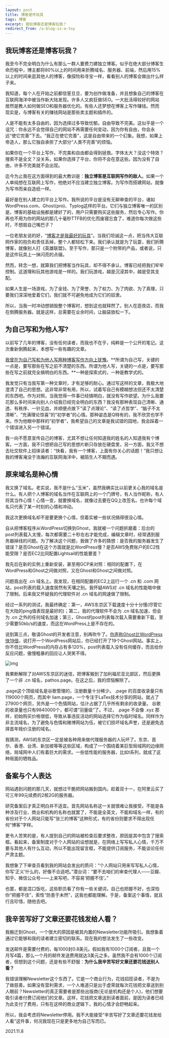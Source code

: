 ```yaml
---
layout: post
title: 博客是件玩具
tags: 博客
excerpt: 我玩博客还是博客玩我？
redirect_from: /a-blog-is-a-toy
---
```

## 我玩博客还是博客玩我？

我至今不完全明白为什么有那么一群人要费力建独立博客。似乎在绝大部分博客生命历程中，博主都将80%以上的时间用来折腾域名、服务器、前端，然后用15%以上的时间来逛其他人的博客，像探险和寻宝一样，看看别人的博客会做出什么样子来。

我知道，每个人在开始之前都信誓旦旦，要为创作做准备，并且想象自己的博客在互联网海洋中被当作新大陆发现。许多人又疯狂做SEO。一大批活得较好的网站居然是教人如何做SEO和服务器优化的。有些人还梦想在博客上写作赚钱。然而现实是，与博客有关的赚钱网站是那些卖主题和插件的。

人是不能有太多自由的，因为选择过多导致忧郁。自由导致不完美。这似乎是一个诅咒：你永远不会觉得自己的网站不再需要任何变动，因为你有自由，你会永远“使它完善”下去。“我正在使它完善”，这是自由带来的一个幻象。我想，如果上帝造人，那么它独自承担了大部分“人类不完善”的烦恼。

如果你在一个平台上写作，不完美和自由都会得到拯救。字体太大？没这个特效？搜索不是全文？没关系，如果你选择了平台，你将不会在意这些。因为没有了自由，许多不完美就不会出现。

迄今为止我在这方面得到的最大教训是：**独立博客是互联网写作的敌人**。如果一个人单纯想在互联网上写作，他绝对不应当建立独立博客。为写作而搭建网站，就像为写书而亲自造纸一样。

最好是在别人建立的平台上写作。我所说的平台是没有无聊审查的平台，诸如WordPress.com、Ghost(pro)、Typlog这样的平台。它们与独立博客唯一的区别是，博客的基础设施都是建好了的，用户只需要购买这些服务，然后专心写作。你再也不用为你的网站的那几十毫秒TTFB的优化而废寝忘食了，难道你每次做这些时，不想扇自己嘴巴子？

一位老朋友说的好，“[博客才是我最好的玩具](https://www.savouer.com/6525.html)”。当我们坦诚这一点，把当伟大互联网作家的抱负和责任丢掉，整个人都轻松下来。我们承认就是为了玩耍，我们折腾博客，就像别人打《英雄联盟》。至于写作，那只是一个附带的产品，或者说，只是这件玩具上一抹闪亮的点缀。

然而，转念一想，就算我们把博客当作玩具，却不得不承认，博客已经把我们牢牢控制。这道理和玩其他游戏是一样的。我们玩游戏，越是沉浸其中，越是受其支配。

如果人生是一场游戏，为了金钱、为了荣誉、为了权力、为了肉欲、为了真理，只要我们深深地爱着它们，我们就不可避免地成为它们的奴隶。

所以，当我一时冲动想销毁整个博客时，想到这也就释然了。别人在逛夜店，而我在倒腾服务器。就是这样，总需要在业余时间，让脑袋放松一下。

## 为自己写和为他人写?

以前写了几年的博客，没有任何读者，而我也不在乎，纯粹是一个公开的笔记。这次重新倒腾起来，本想写一些有趣的文章。

[我曾在为自己写和为他人写两种博客写作方向上犹豫](https://pathos.page/blogging-write-for-others-vs-write-for-yourself.html)。**所谓为自己写，关键的一点是，要写那些在写之前不清楚的东西。所谓为他人写，关键的一点是，要写那些在写之前就完全搞明白的东西。**一种是探索式的，一种是教学式的。

我发觉只有当我写第一种文章时，才有足够的耐心。通过写这样的文章，我极大地澄清了自己的思想。这非常非常有用，所以，试着写自己有模糊想法但还不太清楚的东西吧。作为对照，当我觉得一件事已经搞明白，就没有写作欲望。为什么我要花那么多时间来向别人介绍我已经完全明白的东西？我没有那种表现自己清晰、通透、有秩序、一针见血，并顺便点拨下“读了点理论”、“读了点哲学”、“脑子不太清晰”、“充满理论惊喜”的“初学者”的心情。那种姿态是Q特有的，我不欣赏也学不来。作为他眼中那样的“初学者”，我希望自己的文章是我试错的园地，我会踩着一个错误进入另一个错误。

我一向不愿意宣传自己的博客，尤其不想让任何知道我的姓名的人知道我有个博客。一方面，我不只想把自己写的思想片断只存放在硬盘里，另一方面，我又不想去社交软件上招徕读者：“快看，我有一个博客，上面有你关心的话题！”我只想让我的博客淹没于浩瀚的互联网海洋中，被陌生人不期而遇。

## 原来域名是种心情

我又换了域名。老实说，我不是什么“玉米”，虽然我确实比以前更关心我的域名是什么。有人把个人博客的域名当作在互联网上的一个门牌号，有人当作昵称，有人将其当作心情！心情一变，就要换域名，就像过去要在QQ上改签名。也许每个域名只代表了某一时刻的心情和冲动。

我这次更换域名却不是要更换个心情，但着实被一些状况搞得很没心情。

自从把博客程序从WordPress切换到Ghost，我就被一个问题折磨着：后台的post列表载入太慢，每次都需要二十秒左右才能完成，编辑文章时，经常遇到服务器掉线的问题。为了解决这个问题，我做了许多的猜想：是否我的服务器发生了错误？是否Ghost在这个方面就是比WordPress慢？是否AWS免费账户的EC2性能受限？是否EC2比同配置Lightsail的性能要差？

我先后在新的实例上重新安装，甚至用GCP来对照：相同的配置下，在WordPress和Ghost之间做对照，又在Ghost和Ghost之间做对照。

问题竟出在 .cn 域名上。我发现，在相同配置的EC2上运行一个 .cn 和 .com 网站，post列表的载入速度居然有天壤之别。我怀疑AWS对 .cn 域名的性能暗中做了限制。后来我又怀疑我的代理软件对 .cn 域名的网速做了限制。

经过一系列的测试，我最终确定：第一，AWS东京区下载速度十分十分慢(尽管它在大陆的ping值表现是最好的)；第二，我的代理软件不会为 .cn 域名加速，但会为 .cn 之外的任何域名加速；第三，Ghost的post列表每次载入需要重新下载，至少需要50kb/s的速度，而这在WordPress上是不存在的。

说到第三点，敬请Ghost的开发者注意，别再吹牛了。[你声称Ghost比WordPress快19倍](https://ghost.org/vs/wordpress/)，说打开一个WordPress网站后，你已经打开了19个Ghost网站。事实上，你不但比WordPress的内存占有多120%，post列表载入没有任何缓存，而且给你反应问题，傲慢粗暴的回应让人哭笑不得。

![img](https://res-4.cloudinary.com/mkyos/image/upload/q_auto/v1/blog-images/ghost-feedback.png)

我果断解除了对AWS东京区的迷信，把博客搬到了加利福尼亚北部区，然后更换了一个非 .cn 域名，pathos.page。在这之后，我的烦恼解除了。

.page这个顶级域名是谷歌管理的，注册数量十分稀少。 .page 的百度收录量只有119000个网页，而其中 liam.page，一个专注于LaTex技术分享的网站，就占了27900个网页，另外是一个色情网站，估计占据了几乎所有剩余的收录量。 谷歌的收录量也只有9840000个，都可谓“羽量级”了。不过， .page 不会像 .xyz 那样，初始购买价格很低，导致从事违反活动的网站选择它作为临时域名。同样作为非主流域名，为了避免与色情和赌博网站为伍，被它们损坏域名声誉，还是避免选择首年贱价注册的域名。

我猜测，AWS的东京区一定是被各种用来做代理服务器的人玩坏了。东京、首尔、香港、台湾、新加坡等等这些区域，构成了一个围绕着某巨型局域网的边缘网络，局域网中人们有着巨大的需求。一些低性能的服务器，比如t系列，就成了这种局面的牺牲品。

## 备案与个人表达

网站遇到问题的那几天，就想过干脆把网站搬到国内。趁着双十一，在阿里云买了可三年99元续费的2核2G的服务器。

研究备案后才真正明白并不适宜。首先网站名称这一关就很难让我接受。不能是各种涉及行业、商业和机构的名称也就罢了，不能是全英文，不能和域名一样，有的省份对于个人网站只能写“张三的博客”这种形式，有的省份则要求不得出现任何“博客”字样。

更令人苦笑的是，有人提到自己的网站被检查后要求整改，原因是其中包含了搜索框。看起来，备案制度对于个人网站的设想就是，在网络上写写私人心情，千万不要与其他人有什么互动，所以不能出现留言框，不能提供订阅服务，不能谈论任何严肃主题。

我想象了下审查员看到我的网站会发出的质问：“个人网站只用来写写私人心情，你写‘正义’什么的，好像不合适吧。”潜台词：“要不去咱们的审查代理人——豆瓣、知乎、微信公众号——上来写吧，不容易‘把握不住’。”

也罢，都是混口饭吃，这些职员看了你有一些关键词，自己也把握不好，也深怕你“把握不住”，索性“防患于未然”，这我也都能理解。于是，备案这个事情，就且行且珍惜，随他去吧。

## 我辛苦写好了文章还要花钱发给人看？

我搬迁到Ghost，一个很大的原因是被其内置的Newsletter功能所吸引。我想象着通过它能够和我的读者建立密切的联系。现在我的想法发生了一些改变。

发送邮件是需要付费的，每1000封0.8美元。假如我有1000个订阅者，且我一个月写4篇，那么一个月的邮件发送费用就达3美元之多。虽然我不会有1000个订阅者，但想到这个问题，还是有些不舒服：**为什么我辛苦写好文章还要花钱送别人看？**

我错误理解Newsletter这个东西了。它是一个商业行为，花钱招揽读者，不是为了做慈善。如果没有营利需求，一个人难道只是出于虚荣就每次花钱把文章送到别人眼前？Newsletter的真正需要者是那些出版商(无论是机构还是个人)，他们想要吸引读者付费订阅他们的文章。这样，花钱把文章送到读者面前，是因为读者已经为此支付了费用，只有在这样的商业逻辑下，我的心情才会舒畅起来。

所以，我会考虑将Newsletter停用。我不大能接受“辛苦写好了文章还要花钱发给人看”这件事，何况我现在只是更多地为自己写而已。

2021.11.8